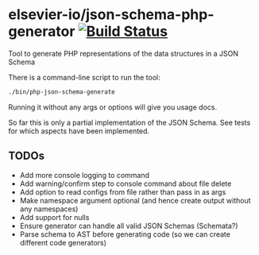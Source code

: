 # elsevier-io/json-schema-php-generator [![Build Status](https://travis-ci.org/elsevier-io/json-schema-php-generator.svg?branch=master)](https://travis-ci.org/elsevier-io/json-schema-php-generator.svg?branch=master)


Tool to generate PHP representations of the data structures in a JSON Schema

There is a command-line script to run the tool:
```bash
./bin/php-json-schema-generate
```
Running it without any args or options will give you usage docs.

So far this is only a partial implementation of the JSON Schema. See tests for which aspects have been implemented.

## TODOs
- Add more console logging to command
- Add warning/confirm step to console command about file delete
- Add option to read configs from file rather than pass in as args
- Make namespace argument optional (and hence create output without any namespaces)
- Add support for nulls
- Ensure generator can handle all valid JSON Schemas (Schemata?)
- Parse schema to AST before generating code (so we can create different code generators)
